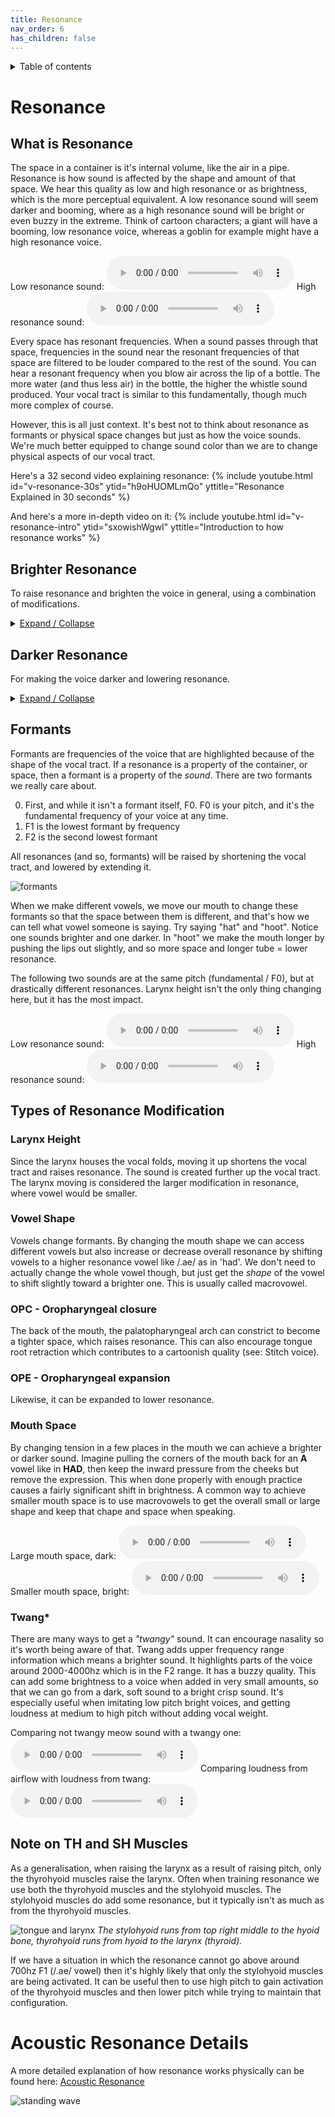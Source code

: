 ```yaml
---
title: Resonance
nav_order: 6
has_children: false
---
```

<details closed markdown="block">
  <summary>
    Table of contents
  </summary>
{: .text-delta }
1. TOC
{:toc}
</details>

# Resonance
## What is Resonance
The space in a container is it's internal volume, like the air in a pipe. Resonance is how sound is affected by the shape and amount of that space. We hear this quality as low and high resonance or as brightness, which is the more perceptual equivalent. A low resonance sound will seem darker and booming, where as a high resonance sound will be bright or even buzzy in the extreme. Think of cartoon characters; a giant will have a booming, low resonance voice, whereas a goblin for example might have a high resonance voice.

Low resonance sound:
<audio controls> <source src="/audio/tone-highpitch-lowresonance.ogg" type="audio/ogg"> Your browser does not support the audio element. </audio>
High resonance sound:
<audio controls> <source src="/audio/tone-highpitch-highresonance.ogg" type="audio/ogg"> Your browser does not support the audio element. </audio>

Every space has resonant frequencies. When a sound passes through that space, frequencies in the sound near the resonant frequencies of that space are filtered to be louder compared to the rest of the sound. You can hear a resonant frequency when you blow air across the lip of a bottle. The more water (and thus less air) in the bottle, the higher the whistle sound produced. Your vocal tract is similar to this fundamentally, though much more complex of course.

However, this is all just context. It's best not to think about resonance as formants or physical space changes but just as how the voice sounds. We're much better equipped to change sound color than we are to change physical aspects of our vocal tract.

Here's a 32 second video explaining resonance:
{% include youtube.html id="v-resonance-30s" ytid="h9oHUOMLmQo" yttitle="Resonance Explained in 30 seconds" %}

And here's a more in-depth video on it:
{% include youtube.html id="v-resonance-intro" ytid="sxowishWgwI" yttitle="Introduction to how resonance works" %}

## Brighter Resonance
To raise resonance and brighten the voice in general, using a combination of modifications.
<details closed markdown="block">
<summary>
<u>Expand / Collapse</u>
</summary>

### Voiced Resonance Stepping
In this exercise we start at a medium or high pitch, then:
- start at a low resonance yawn-like position and say a phrase or word like "one two three"
- relax and go to a neutral, not trying position and say the same thing
- get even brighter and say the same thing
- go into speaking a passage or speak naturally, letting it go from a darker sound to become brighter over the course of speech
- this will help you eventually "graduate" to being able to change resonance on the fly

This helps avoid pitch conflation (going up in pitch when changing resonance) and might be more natural and less constricted for some people.

#### Pitfalls
1. changing pitch too much
  - have a pause between each step, don't slide
  - picture the pitch when you speak
2. going "buzzy" or overbright
  - once you get to the brightest part, tone it back to a more balanced position
  - **don't** smooth it over or add breathiness

{% include youtube.html id="v-res-stepping" ytid="J3ttxDu--Zc" yttitle="The voiced resonance stepping exercise" %}

### Whispers
We can just whisper a word over and over, and change how high or low it is. This isn't pitch, but it's the equivalent for unvoiced sounds. What we're changing is resonance, and the level of resonance defines the 'pitch' of the whisper (again it's not pitch, but for most people, this analogy makes sense). We go from a low, deep whisper to a higher whisper while repeating the word or phrase. We can then - very importantly - make it light and unconstricted. Best practice is to stop at this point and use voiced resonance stepping, but we can also go into speech from this point after a pause if that's not giving results, but use "la" instead of "ha".

#### Whisper for introduction to resonance
- whisper a word, like "whisper"
- make it lower and deeper
- make it higher and higher
- this should feel like normal breathing, so make sure it's not tense or constricted, but instead, light and airy
- this can give you the basic ability to change resonance, and then you can use voiced resonance exercises to actually train it

#### Vampire slides
- make sure it's not constricted; more air and less sound is good. It should feel like normal breathing
- once you're at the top, pause and then say voiced "wa" or "la"
- the "la" and "wa" sounds reduce the roughness that could come in otherwise
- avoid using this for going into speech, do voiced exercises (like stepping) instead

#### Pitfalls
1. constriction and tension
  - make the high resonance position light and airy
  - avoid going from unvoiced / whisper to voiced directly, instead go to the voiced resonance stepping exercise
2. pitch conflation
  - never do whisper based exercises on their own; do voiced ones at a set pitch immediately after
  - this will help to reduce how much you change pitch when changing resonance and give you more range!

{% include youtube.html id="v-whisper" ytid="asxOJaDI0wE" yttitle="Whisper slides for higher resonance range" %}

</details>

## Darker Resonance
For making the voice darker and lowering resonance.

<details closed markdown="block">
<summary>
<u>Expand / Collapse</u>
</summary>

### uhh and iii
- say "iii" as in happ**y** and notice the mouth is tight and the tongue is raised
- say "uhh" and notice the mouth is slack, open and everything is "spread out"
- this makes the mouth space a little bit larger and so reduces brightness
- it also reduces sibilants (S sounds etc); if you have bright **sss**ibilant**sss** instead then it's a sign of small mouth space and is more feminine
- you can then practice having this color the rest of your speech:
  - say a phrase like "oak is strong" with the same sort of shape as the "uhh"
  - say a phrase like "cats and dogs" with the "iii" shape
  - notice the difference, then apply to general speech and notice how your mouth will be less "tight" when doing the darker "uhh" shape
- be sure to keep the larynx in vaguely the same position, since otherwise you might drop the larynx instead of making a large mouth space!

### Haah and Haww
- say "haah" like normal, or bright
- say "haww" and let it become darker (think halfway between hot and hoot, with a relaxed / slack mouth posture)
- the more you keep the mouth in roughly this haww shape, the darker your overall speech will be
- experiment with the extremes, try extremely dark haww and bright haah

### Compare dark vowels with bright vowels
- Bright: UK hack heat hut
- Dark: UK hurt hoot goal
- Bright: *Access is granted in this easy hack*
- Dark: *Who hurt those old boots whose holes were sewn*
- you can also do these mumbled and then overarticulated (hint: valley girl voice is usually overarticulated) to show small and large mouth space

</details>

## Formants
Formants are frequencies of the voice that are highlighted because of the shape of the vocal tract. If a resonance is a property of the container, or space, then a formant is a property of the *sound*. There are two formants we really care about.

0. First, and while it isn't a formant itself, F0. F0 is your pitch, and it's the fundamental frequency of your voice at any time.
1. F1 is the lowest formant by frequency
2. F2 is the second lowest formant

All resonances (and so, formants) will be raised by shortening the vocal tract, and lowered by extending it.

![formants](/img/formants.png)

When we make different vowels, we move our mouth to change these formants so that the space between them is different, and that's how we can tell what vowel someone is saying. Try saying "hat" and "hoot". Notice one sounds brighter and one darker. In "hoot" we make the mouth longer by pushing the lips out slightly, and so more space and longer tube = lower resonance.

The following two sounds are at the same pitch (fundamental / F0), but at drastically different resonances. Larynx height isn't the only thing changing here, but it has the most impact.

Low resonance sound:
<audio controls> <source src="/audio/tone-highpitch-lowresonance.ogg" type="audio/ogg"> Your browser does not support the audio element. </audio>
High resonance sound:
<audio controls> <source src="/audio/tone-highpitch-highresonance.ogg" type="audio/ogg"> Your browser does not support the audio element. </audio>

## Types of Resonance Modification
### Larynx Height
Since the larynx houses the vocal folds, moving it up shortens the vocal tract and raises resonance. The sound is created further up the vocal tract. The larynx moving is considered the larger modification in resonance, where vowel would be smaller.

### Vowel Shape
Vowels change formants. By changing the mouth shape we can access different vowels but also increase or decrease overall resonance by shifting vowels to a higher resonance vowel like /.ae/ as in 'had'. We don't need to actually change the whole vowel though, but just get the *shape* of the vowel to shift slightly toward a brighter one. This is usually called macrovowel.

### OPC - Oropharyngeal closure
The back of the mouth, the palatopharyngeal arch can constrict to become a tighter space, which raises resonance. This can also encourage tongue root retraction which contributes to a cartoonish quality (see: Stitch voice).
### OPE - Oropharyngeal expansion
Likewise, it can be expanded to lower resonance.

### Mouth Space
By changing tension in a few places in the mouth we can achieve a brighter or darker sound. Imagine pulling the corners of the mouth back for an <b class="hlgreen">A</b> vowel like in <b class="hlgreen">HAD</b>, then keep the inward pressure from the cheeks but remove the expression. This when done properly with enough practice causes a fairly significant shift in brightness. A common way to achieve smaller mouth space is to use macrovowels to get the overall small or large shape and keep that chape and space when speaking.

Large mouth space, dark:
<audio controls> <source src="/audio/mouthspace-large.ogg" type="audio/ogg"> Your browser does not support the audio element. </audio>
Smaller mouth space, bright:
<audio controls> <source src="/audio/mouthspace-small.ogg" type="audio/ogg"> Your browser does not support the audio element. </audio>

### Twang*
There are many ways to get a _"twangy"_ sound. It can encourage nasality so it's worth being aware of that. Twang adds upper frequency range information which means a brighter sound. It highlights parts of the voice around 2000-4000hz which is in the F2 range. It has a buzzy quality. This can add some brightness to a voice when added in very small amounts, so that we can go from a dark, soft sound to a bright crisp sound. It's especially useful when imitating low pitch bright voices, and getting loudness at medium to high pitch without adding vocal weight.

Comparing not twangy meow sound with a twangy one:
<audio controls> <source src="/audio/twang-meow-compare.ogg" type="audio/ogg"> Your browser does not support the audio element. </audio>
Comparing loudness from airflow with loudness from twang:
<audio controls> <source src="/audio/twang-airflow-compare.ogg" type="audio/ogg"> Your browser does not support the audio element. </audio>

## Note on TH and SH Muscles
As a generalisation, when raising the larynx as a result of raising pitch, only the thyrohyoid muscles raise the larynx. Often when training resonance we use both the thyrohyoid muscles and the stylohyoid muscles. The stylohyoid muscles do add some resonance, but it typically isn't as much as from the thyrohyoid muscles.

![tongue and larynx](/img/diagram-tongue.png)
_The stylohyoid runs from top right middle to the hyoid bone, thyrohyoid runs from hyoid to the larynx (thyroid)._

If we have a situation in which the resonance cannot go above around 700hz F1 (/.ae/ vowel) then it's highly likely that only the stylohyoid muscles are being activated. It can be useful then to use high pitch to gain activation of the thyrohyoid muscles and then lower pitch while trying to maintain that configuration.

# Acoustic Resonance Details
A more detailed explanation of how resonance works physically can be found here: [Acoustic Resonance](acoustic-resonance.md)

![standing wave](/img/Waventerference.gif )




<!--  -->
